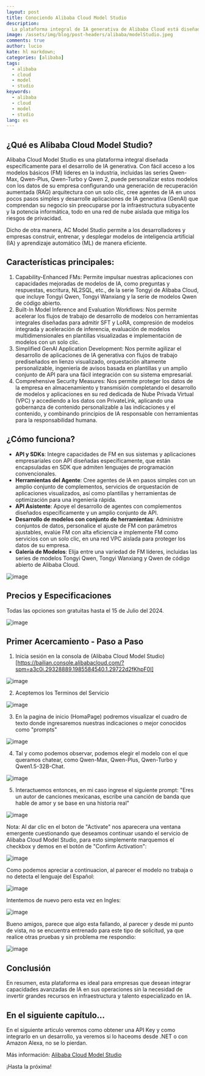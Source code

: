 ```yaml
---
layout: post
title: Conociendo Alibaba Cloud Model Studio
description:
  La plataforma integral de IA generativa de Alibaba Cloud está diseñada para ayudarnos a crear aplicaciones inteligentes que realmente comprendan nuestro negocio. Basada en Qwen y otros modelos populares de IA, Alibaba Cloud ha liberado un nuevo producto denominado "Model Studio", el cual nos ofrece una solución poderosa y versátil que se adapta a nuestras necesidades específicas.
image: /assets/img/blog/post-headers/alibaba/modelStudio.jpeg
comments: true
author: lucio
kate: hl markdown;
categories: [alibaba]
tags:
  - alibaba
  - cloud
  - model
  - studio
keywords:
  - alibaba
  - cloud
  - model
  - studio
lang: es
---
```


## ¿Qué es Alibaba Cloud Model Studio?

Alibaba Cloud Model Studio es una plataforma integral diseñada específicamente para el desarrollo de IA generativa. Con fácil acceso a los modelos básicos (FM) líderes en la industria, incluidas las series Qwen-Max, Qwen-Plus, Qwen-Turbo y Qwen 2, puede personalizar estos modelos con los datos de su empresa configurando una generación de recuperación aumentada (RAG) arquitectura con un solo clic, cree agentes de IA en unos pocos pasos simples y desarrolle aplicaciones de IA generativa (GenAI) que comprendan su negocio sin preocuparse por la infraestructura subyacente y la potencia informática, todo en una red de nube aislada que mitiga los riesgos de privacidad.

Dicho de otra manera, AC Model Studio permite a los desarrolladores y empresas construir, entrenar, y desplegar modelos de inteligencia artificial (IA) y aprendizaje automático (ML) de manera eficiente.

## Características principales:

1. Capability-Enhanced FMs: Permite impulsar nuestras aplicaciones con capacidades mejoradas de modelos de IA, como preguntas y respuestas, escritura, NL2SQL, etc., de la serie Tongyi de Alibaba Cloud, que incluye Tongyi Qwen, Tongyi Wanxiang y la serie de modelos Qwen de código abierto.
2. Built-In Model Inference and Evaluation Workflows: Nos permite acelerar los flujos de trabajo de desarrollo de modelos con herramientas integrales diseñadas para admitir SFT y LoRA, compresión de modelos integrada y aceleración de inferencia, evaluación de modelos multidimensionales en plantillas visualizadas e implementación de modelos con un solo clic.
3. Simplified GenAI Application Development: Nos permite agilizar el desarrollo de aplicaciones de IA generativa con flujos de trabajo prediseñados en lienzo visualizado, orquestación altamente personalizable, ingeniería de avisos basada en plantillas y un amplio conjunto de API para una fácil integración con su sistema empresarial.
4. Comprehensive Security Measures: Nos permite proteger los datos de la empresa en almacenamiento y transmisión completando el desarrollo de modelos y aplicaciones en su red dedicada de Nube Privada Virtual (VPC) y accediendo a los datos con PrivateLink, aplicando una gobernanza de contenido personalizable a las indicaciones y el contenido, y combinando principios de IA responsable con herramientas para la responsabilidad humana.

## ¿Cómo funciona?

- **API y SDKs**: Integre capacidades de FM en sus sistemas y aplicaciones empresariales con API diseñadas específicamente, que están encapsuladas en SDK que admiten lenguajes de programación convencionales.
- **Herramientas del Agente**: Cree agentes de IA en pasos simples con un amplio conjunto de complementos, servicios de orquestación de aplicaciones visualizados, así como plantillas y herramientas de optimización para una ingeniería rápida.
- **API Asistente**: Apoye el desarrollo de agentes con complementos diseñados específicamente y un amplio conjunto de API.
- **Desarrollo de modelos con conjunto de herramientas**: Administre conjuntos de datos, personalice el ajuste de FM con parámetros ajustables, evalúe FM con alta eficiencia e implemente FM como servicios con un solo clic, en una red VPC aislada para proteger los datos de su empresa.
- **Galería de Modelos**: Elija entre una variedad de FM líderes, incluidas las series de modelos Tongyi Qwen, Tongyi Wanxiang y Qwen de código abierto de Alibaba Cloud.

![image](/assets/img/blog/tutorials/alibaba/howWorksModelStudio.png)

## Precios y Especificaciones
Todas las opciones son gratuitas hasta el 15 de Julio del 2024.

![image](/assets/img/blog/tutorials/alibaba/priceModelStudio.png)

## Primer Acercamiento - Paso a Paso

1. Inicia sesión en la consola de (Alibaba Cloud Model Studio)[https://bailian.console.alibabacloud.com/?spm=a3c0i.29328889.1985584540.1.29722d2fKhpF0I]

![image](/assets/img/blog/tutorials/alibaba/modelstudio_demo/01.png)

2. Aceptemos los Terminos del Servicio

![image](/assets/img/blog/tutorials/alibaba/modelstudio_demo/02.png)

3. En la pagina de inicio (HomaPage) podremos visualizar el cuadro de texto donde ingresaremos nuestras indicaciones o mejor conocidos como "prompts"

![image](/assets/img/blog/tutorials/alibaba/modelstudio_demo/03.png)

4. Tal y como podemos observar, podemos elegir el modelo con el que queramos chatear, como Qwen-Max, Qwen-Plus, Qwen-Turbo y Qwen1.5-32B-Chat.

![image](/assets/img/blog/tutorials/alibaba/modelstudio_demo/04.png)

5. Interactuemos entonces, en mi caso ingrese el siguiente prompt: "Eres un autor de canciones mexicanas, escribe una canción de banda que hable de amor y se base en una historia real"

![image](/assets/img/blog/tutorials/alibaba/modelstudio_demo/06.png)

Nota: Al dar clic en el boton de "Activate" nos aparecera una ventana emergente cuestionando que deseamos continuar usando el servicio de Alibaba Cloud Model Studio, para esto simplemente marquemos el checkbox y demos en el botón de "Confirm Activation":

![image](/assets/img/blog/tutorials/alibaba/modelstudio_demo/05.png)

Como podemos apreciar a continuacion, al parecer el modelo no trabaja o no detecta el lenguaje del Español:

![image](/assets/img/blog/tutorials/alibaba/modelstudio_demo/07.png)

Intentemos de nuevo pero esta vez en Ingles:

![image](/assets/img/blog/tutorials/alibaba/modelstudio_demo/08.png)

Bueno amigos, parece que algo esta fallando, al parecer y desde mi punto de vista, no se encuentra entrenado para este tipo de solicitud, ya que realice otras pruebas y sin problema me respondio:

![image](/assets/img/blog/tutorials/alibaba/modelstudio_demo/08.png)



## Conclusión
En resumen, esta plataforma es ideal para empresas que desean integrar capacidades avanzadas de IA en sus operaciones sin la necesidad de invertir grandes recursos en infraestructura y talento especializado en IA.

## En el siguiente capítulo...
En el siguiente articulo veremos como obtener una API Key y como integrarlo en un desarrollo, ya veremos si lo haceoms desde .NET o con Amazon Alexa, no se lo pierdan.

Más información: [Alibaba Cloud Model Studio](https://www.alibabacloud.com/en/product/modelstudio?_p_lc=1)

¡Hasta la próxima!